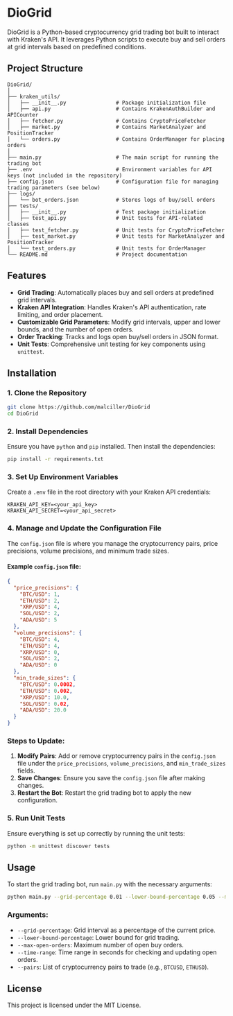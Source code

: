 
# DioGrid

DioGrid is a Python-based cryptocurrency grid trading bot built to interact with Kraken's API. 
It leverages Python scripts to execute buy and sell orders at grid intervals based on predefined conditions.

## Project Structure

```
DioGrid/
│
├── kraken_utils/
│   ├── __init__.py                # Package initialization file
│   ├── api.py                     # Contains KrakenAuthBuilder and APICounter
│   ├── fetcher.py                 # Contains CryptoPriceFetcher
│   ├── market.py                  # Contains MarketAnalyzer and PositionTracker
│   └── orders.py                  # Contains OrderManager for placing orders
│
├── main.py                        # The main script for running the trading bot
├── .env                           # Environment variables for API keys (not included in the repository)
├── config.json                    # Configuration file for managing trading parameters (see below)
├── logs/
│   └── bot_orders.json            # Stores logs of buy/sell orders
├── tests/
│   ├── __init__.py                # Test package initialization
│   ├── test_api.py                # Unit tests for API-related classes
│   ├── test_fetcher.py            # Unit tests for CryptoPriceFetcher
│   ├── test_market.py             # Unit tests for MarketAnalyzer and PositionTracker
│   └── test_orders.py             # Unit tests for OrderManager
└── README.md                      # Project documentation
```

## Features

- **Grid Trading**: Automatically places buy and sell orders at predefined grid intervals.
- **Kraken API Integration**: Handles Kraken's API authentication, rate limiting, and order placement.
- **Customizable Grid Parameters**: Modify grid intervals, upper and lower bounds, and the number of open orders.
- **Order Tracking**: Tracks and logs open buy/sell orders in JSON format.
- **Unit Tests**: Comprehensive unit testing for key components using `unittest`.

## Installation

### 1. Clone the Repository

```bash
git clone https://github.com/malciller/DioGrid
cd DioGrid
```

### 2. Install Dependencies

Ensure you have `python` and `pip` installed. Then install the dependencies:

```bash
pip install -r requirements.txt
```

### 3. Set Up Environment Variables

Create a `.env` file in the root directory with your Kraken API credentials:

```
KRAKEN_API_KEY=<your_api_key>
KRAKEN_API_SECRET=<your_api_secret>
```

### 4. Manage and Update the Configuration File

The `config.json` file is where you manage the cryptocurrency pairs, price precisions, volume precisions, and minimum trade sizes.

#### Example `config.json` file:
```json
{
  "price_precisions": {
    "BTC/USD": 1,
    "ETH/USD": 2,
    "XRP/USD": 4,
    "SOL/USD": 2,
    "ADA/USD": 5
  },
  "volume_precisions": {
    "BTC/USD": 4,
    "ETH/USD": 4,
    "XRP/USD": 0,
    "SOL/USD": 2,
    "ADA/USD": 0
  },
  "min_trade_sizes": {
    "BTC/USD": 0.0002,
    "ETH/USD": 0.002,
    "XRP/USD": 10.0,
    "SOL/USD": 0.02,
    "ADA/USD": 20.0
  }
}
```

### Steps to Update:

1. **Modify Pairs**: Add or remove cryptocurrency pairs in the `config.json` file under the `price_precisions`, `volume_precisions`, and `min_trade_sizes` fields.
2. **Save Changes**: Ensure you save the `config.json` file after making changes.
3. **Restart the Bot**: Restart the grid trading bot to apply the new configuration.

### 5. Run Unit Tests

Ensure everything is set up correctly by running the unit tests:

```bash
python -m unittest discover tests
```

## Usage

To start the grid trading bot, run `main.py` with the necessary arguments:

```bash
python main.py --grid-percentage 0.01 --lower-bound-percentage 0.05 --max-open-orders 3 --time-range 60 --pairs BTCUSD ETHUSD
```

### Arguments:

- `--grid-percentage`: Grid interval as a percentage of the current price.
- `--lower-bound-percentage`: Lower bound for grid trading.
- `--max-open-orders`: Maximum number of open buy orders.
- `--time-range`: Time range in seconds for checking and updating open orders.
- `--pairs`: List of cryptocurrency pairs to trade (e.g., `BTCUSD`, `ETHUSD`).

## License

This project is licensed under the MIT License.
